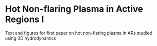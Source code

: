 # Hot Non-flaring Plasma in Active Regions I

Text and figures for first paper on hot non-flaring plasma in ARs studied using 0D 
hydrodynamics
